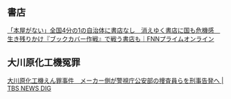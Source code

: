 ## 書店

[「本屋がない」全国4分の1の自治体に書店なし　消えゆく書店に国も危機感　生き残りかけ『ブックカバー作戦』で戦う書店も｜FNNプライムオンライン](https://www.fnn.jp/articles/-/672901)

## 大川原化工機冤罪

[大川原化工機えん罪事件　メーカー側が警視庁公安部の捜査員らを刑事告発へ | TBS NEWS DIG](https://newsdig.tbs.co.jp/articles/-/1064457)
